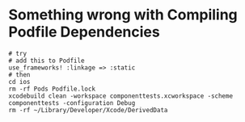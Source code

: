# Something wrong with Compiling Podfile Dependencies

```
# try
# add this to Podfile
use_frameworks! :linkage => :static
# then
cd ios
rm -rf Pods Podfile.lock
xcodebuild clean -workspace componenttests.xcworkspace -scheme componenttests -configuration Debug
rm -rf ~/Library/Developer/Xcode/DerivedData
```
